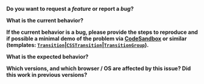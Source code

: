 **Do you want to request a *feature* or report a *bug*?**

**What is the current behavior?**

**If the current behavior is a bug, please provide the steps to reproduce and if possible a minimal demo of the problem via [CodeSandbox](https://codesandbox.io/) or similar (templates: [`Transition`](https://codesandbox.io/s/741op4mmj0)|[`CSSTransition`](https://codesandbox.io/s/m77l2vp00x)|[`TransitionGroup`](https://codesandbox.io/s/00rqyo26kn)).**

**What is the expected behavior?**

**Which versions, and which browser / OS are affected by this issue? Did this work in previous versions?**
